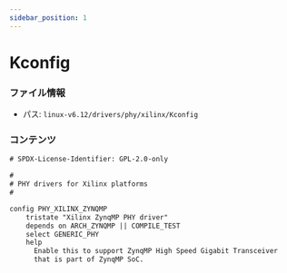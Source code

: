```yaml
---
sidebar_position: 1
---
```

# Kconfig

### ファイル情報

- パス: `linux-v6.12/drivers/phy/xilinx/Kconfig`

### コンテンツ

```txt
# SPDX-License-Identifier: GPL-2.0-only

#
# PHY drivers for Xilinx platforms
#

config PHY_XILINX_ZYNQMP
	tristate "Xilinx ZynqMP PHY driver"
	depends on ARCH_ZYNQMP || COMPILE_TEST
	select GENERIC_PHY
	help
	  Enable this to support ZynqMP High Speed Gigabit Transceiver
	  that is part of ZynqMP SoC.

```
